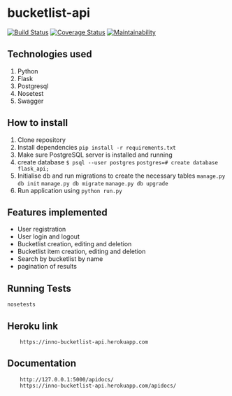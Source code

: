 # bucketlist-api

[![Build Status](https://travis-ci.org/inno-asiimwe/bucketlist-api.svg?branch=development)](https://travis-ci.org/inno-asiimwe/bucketlist-api)
[![Coverage Status](https://coveralls.io/repos/github/inno-asiimwe/bucketlist-api/badge.svg?branch=development)](https://coveralls.io/github/inno-asiimwe/bucketlist-api?branch=development)
[![Maintainability](https://api.codeclimate.com/v1/badges/20719403902bf7b679c5/maintainability)](https://codeclimate.com/github/inno-asiimwe/bucketlist-api/maintainability)

## Technologies used 
1. Python
2. Flask
3. Postgresql
4. Nosetest
5. Swagger

## How to install
1. Clone repository
2. Install dependencies
```pip install -r requirements.txt```
3. Make sure PostgreSQL server is installed and running
4. create database
```$ psql --user postgres```
```postgres=# create database flask_api;```
3. Initialise db and run migrations to create the necessary tables
```manage.py db init```
```manage.py db migrate```
```manage.py db upgrade```
4. Run application using 
```python run.py```

## Features implemented
* User registration
* User login and logout
* Bucketlist creation, editing and deletion
* Bucketlist item creation, editing and deletion
* Search by bucketlist by name
* pagination of results

## Running Tests
   ``` nosetests ```

## Heroku link
        https://inno-bucketlist-api.herokuapp.com

## Documentation 
        http://127.0.0.1:5000/apidocs/
        https://inno-bucketlist-api.herokuapp.com/apidocs/


